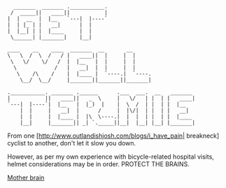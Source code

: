       _______  _______ .___________.
     /  _____||   ____||           |
    |  |  __  |  |__   `---|  |----`
    |  | |_ | |   __|      |  |
    |  |__| | |  |____     |  |
     \______| |_______|    |__|

    ____    __    ____  _______  __       __
    \   \  /  \  /   / |   ____||  |     |  |
     \   \/    \/   /  |  |__   |  |     |  |
      \            /   |   __|  |  |     |  |
       \    /\    /    |  |____ |  `----.|  `----.
        \__/  \__/     |_______||_______||_______|

    .___________. _______ .______      .___  ___.  __   _______
    |           ||   ____||   _  \     |   \/   | |  | |   ____|
    `---|  |----`|  |__   |  |_)  |    |  \  /  | |  | |  |__
        |  |     |   __|  |      /     |  |\/|  | |  | |   __|
        |  |     |  |____ |  |\  \----.|  |  |  | |  | |  |____
        |__|     |_______|| _| `._____||__|  |__| |__| |_______|

From one [http://www.outlandishjosh.com/blogs/i_have_pain| breakneck]
cyclist to another, don't let it slow you down.

However, as per my own experience with bicycle-related hospital visits,
helmet considerations may be in order. PROTECT THE BRAINS.

[Mother brain](http://images1.wikia.nocookie.net/__cb20111113133515/villains/images/d/d7/Mother_Brain_\(Metroid_NES\).gif)
